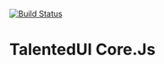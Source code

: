 [![Build Status](https://travis-ci.org/TalentedUI/Core.svg)](https://travis-ci.org/TalentedUI/Core)

# TalentedUI Core.Js
